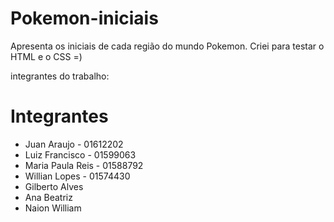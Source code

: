 # Pokemon-iniciais
Apresenta os iniciais de cada região do mundo Pokemon. Criei para testar o HTML e o CSS =)

integrantes do trabalho:

# Integrantes
- Juan Araujo - 01612202
- Luiz Francisco - 01599063
- Maria Paula Reis - 01588792
- Willian Lopes - 01574430
- Gilberto Alves
- Ana Beatriz
- Naion William

